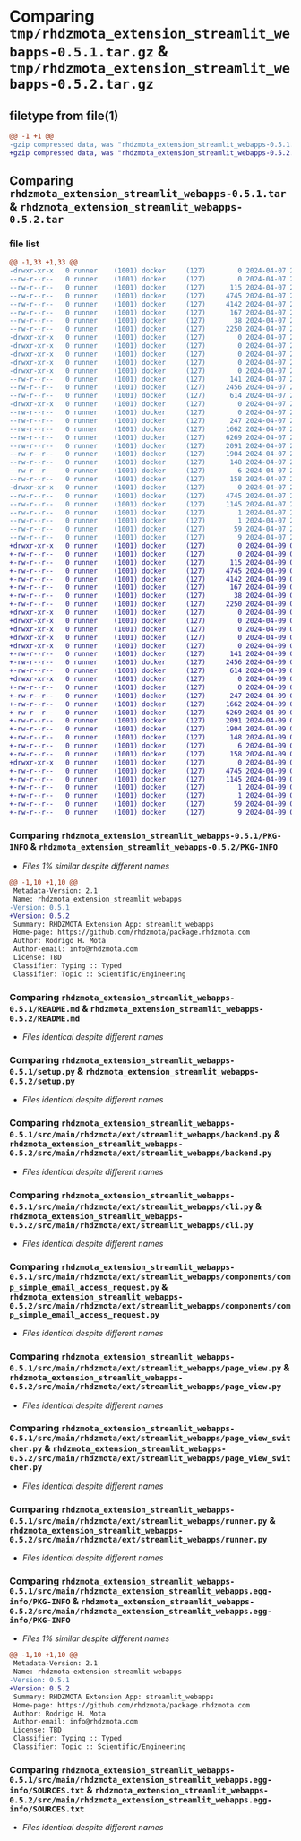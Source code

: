 # Comparing `tmp/rhdzmota_extension_streamlit_webapps-0.5.1.tar.gz` & `tmp/rhdzmota_extension_streamlit_webapps-0.5.2.tar.gz`

## filetype from file(1)

```diff
@@ -1 +1 @@
-gzip compressed data, was "rhdzmota_extension_streamlit_webapps-0.5.1.tar", last modified: Sun Apr  7 23:42:59 2024, max compression
+gzip compressed data, was "rhdzmota_extension_streamlit_webapps-0.5.2.tar", last modified: Tue Apr  9 04:56:06 2024, max compression
```

## Comparing `rhdzmota_extension_streamlit_webapps-0.5.1.tar` & `rhdzmota_extension_streamlit_webapps-0.5.2.tar`

### file list

```diff
@@ -1,33 +1,33 @@
-drwxr-xr-x   0 runner    (1001) docker     (127)        0 2024-04-07 23:42:59.152751 rhdzmota_extension_streamlit_webapps-0.5.1/
--rw-r--r--   0 runner    (1001) docker     (127)        0 2024-04-07 23:42:42.000000 rhdzmota_extension_streamlit_webapps-0.5.1/LICENSE
--rw-r--r--   0 runner    (1001) docker     (127)      115 2024-04-07 23:42:42.000000 rhdzmota_extension_streamlit_webapps-0.5.1/MANIFEST.in
--rw-r--r--   0 runner    (1001) docker     (127)     4745 2024-04-07 23:42:59.152751 rhdzmota_extension_streamlit_webapps-0.5.1/PKG-INFO
--rw-r--r--   0 runner    (1001) docker     (127)     4142 2024-04-07 23:42:42.000000 rhdzmota_extension_streamlit_webapps-0.5.1/README.md
--rw-r--r--   0 runner    (1001) docker     (127)      167 2024-04-07 23:42:42.000000 rhdzmota_extension_streamlit_webapps-0.5.1/requirements.txt
--rw-r--r--   0 runner    (1001) docker     (127)       38 2024-04-07 23:42:59.152751 rhdzmota_extension_streamlit_webapps-0.5.1/setup.cfg
--rw-r--r--   0 runner    (1001) docker     (127)     2250 2024-04-07 23:42:42.000000 rhdzmota_extension_streamlit_webapps-0.5.1/setup.py
-drwxr-xr-x   0 runner    (1001) docker     (127)        0 2024-04-07 23:42:59.148751 rhdzmota_extension_streamlit_webapps-0.5.1/src/
-drwxr-xr-x   0 runner    (1001) docker     (127)        0 2024-04-07 23:42:59.148751 rhdzmota_extension_streamlit_webapps-0.5.1/src/main/
-drwxr-xr-x   0 runner    (1001) docker     (127)        0 2024-04-07 23:42:59.148751 rhdzmota_extension_streamlit_webapps-0.5.1/src/main/rhdzmota/
-drwxr-xr-x   0 runner    (1001) docker     (127)        0 2024-04-07 23:42:59.148751 rhdzmota_extension_streamlit_webapps-0.5.1/src/main/rhdzmota/ext/
-drwxr-xr-x   0 runner    (1001) docker     (127)        0 2024-04-07 23:42:59.148751 rhdzmota_extension_streamlit_webapps-0.5.1/src/main/rhdzmota/ext/streamlit_webapps/
--rw-r--r--   0 runner    (1001) docker     (127)      141 2024-04-07 23:42:42.000000 rhdzmota_extension_streamlit_webapps-0.5.1/src/main/rhdzmota/ext/streamlit_webapps/__init__.py
--rw-r--r--   0 runner    (1001) docker     (127)     2456 2024-04-07 23:42:42.000000 rhdzmota_extension_streamlit_webapps-0.5.1/src/main/rhdzmota/ext/streamlit_webapps/backend.py
--rw-r--r--   0 runner    (1001) docker     (127)      614 2024-04-07 23:42:42.000000 rhdzmota_extension_streamlit_webapps-0.5.1/src/main/rhdzmota/ext/streamlit_webapps/cli.py
-drwxr-xr-x   0 runner    (1001) docker     (127)        0 2024-04-07 23:42:59.148751 rhdzmota_extension_streamlit_webapps-0.5.1/src/main/rhdzmota/ext/streamlit_webapps/components/
--rw-r--r--   0 runner    (1001) docker     (127)        0 2024-04-07 23:42:42.000000 rhdzmota_extension_streamlit_webapps-0.5.1/src/main/rhdzmota/ext/streamlit_webapps/components/__init__.py
--rw-r--r--   0 runner    (1001) docker     (127)      247 2024-04-07 23:42:42.000000 rhdzmota_extension_streamlit_webapps-0.5.1/src/main/rhdzmota/ext/streamlit_webapps/components/catalog.py
--rw-r--r--   0 runner    (1001) docker     (127)     1662 2024-04-07 23:42:42.000000 rhdzmota_extension_streamlit_webapps-0.5.1/src/main/rhdzmota/ext/streamlit_webapps/components/comp_simple_email_access_request.py
--rw-r--r--   0 runner    (1001) docker     (127)     6269 2024-04-07 23:42:42.000000 rhdzmota_extension_streamlit_webapps-0.5.1/src/main/rhdzmota/ext/streamlit_webapps/page_view.py
--rw-r--r--   0 runner    (1001) docker     (127)     2091 2024-04-07 23:42:42.000000 rhdzmota_extension_streamlit_webapps-0.5.1/src/main/rhdzmota/ext/streamlit_webapps/page_view_switcher.py
--rw-r--r--   0 runner    (1001) docker     (127)     1904 2024-04-07 23:42:42.000000 rhdzmota_extension_streamlit_webapps-0.5.1/src/main/rhdzmota/ext/streamlit_webapps/runner.py
--rw-r--r--   0 runner    (1001) docker     (127)      148 2024-04-07 23:42:42.000000 rhdzmota_extension_streamlit_webapps-0.5.1/src/main/rhdzmota/ext/streamlit_webapps/settings.py
--rw-r--r--   0 runner    (1001) docker     (127)        6 2024-04-07 23:42:42.000000 rhdzmota_extension_streamlit_webapps-0.5.1/src/main/rhdzmota/ext/streamlit_webapps_version
--rw-r--r--   0 runner    (1001) docker     (127)      158 2024-04-07 23:42:42.000000 rhdzmota_extension_streamlit_webapps-0.5.1/src/main/rhdzmota/ext/streamlit_webapps_version.py
-drwxr-xr-x   0 runner    (1001) docker     (127)        0 2024-04-07 23:42:59.152751 rhdzmota_extension_streamlit_webapps-0.5.1/src/main/rhdzmota_extension_streamlit_webapps.egg-info/
--rw-r--r--   0 runner    (1001) docker     (127)     4745 2024-04-07 23:42:59.000000 rhdzmota_extension_streamlit_webapps-0.5.1/src/main/rhdzmota_extension_streamlit_webapps.egg-info/PKG-INFO
--rw-r--r--   0 runner    (1001) docker     (127)     1145 2024-04-07 23:42:59.000000 rhdzmota_extension_streamlit_webapps-0.5.1/src/main/rhdzmota_extension_streamlit_webapps.egg-info/SOURCES.txt
--rw-r--r--   0 runner    (1001) docker     (127)        1 2024-04-07 23:42:59.000000 rhdzmota_extension_streamlit_webapps-0.5.1/src/main/rhdzmota_extension_streamlit_webapps.egg-info/dependency_links.txt
--rw-r--r--   0 runner    (1001) docker     (127)        1 2024-04-07 23:42:59.000000 rhdzmota_extension_streamlit_webapps-0.5.1/src/main/rhdzmota_extension_streamlit_webapps.egg-info/not-zip-safe
--rw-r--r--   0 runner    (1001) docker     (127)       59 2024-04-07 23:42:59.000000 rhdzmota_extension_streamlit_webapps-0.5.1/src/main/rhdzmota_extension_streamlit_webapps.egg-info/requires.txt
--rw-r--r--   0 runner    (1001) docker     (127)        9 2024-04-07 23:42:59.000000 rhdzmota_extension_streamlit_webapps-0.5.1/src/main/rhdzmota_extension_streamlit_webapps.egg-info/top_level.txt
+drwxr-xr-x   0 runner    (1001) docker     (127)        0 2024-04-09 04:56:06.993374 rhdzmota_extension_streamlit_webapps-0.5.2/
+-rw-r--r--   0 runner    (1001) docker     (127)        0 2024-04-09 04:55:51.000000 rhdzmota_extension_streamlit_webapps-0.5.2/LICENSE
+-rw-r--r--   0 runner    (1001) docker     (127)      115 2024-04-09 04:55:51.000000 rhdzmota_extension_streamlit_webapps-0.5.2/MANIFEST.in
+-rw-r--r--   0 runner    (1001) docker     (127)     4745 2024-04-09 04:56:06.993374 rhdzmota_extension_streamlit_webapps-0.5.2/PKG-INFO
+-rw-r--r--   0 runner    (1001) docker     (127)     4142 2024-04-09 04:55:51.000000 rhdzmota_extension_streamlit_webapps-0.5.2/README.md
+-rw-r--r--   0 runner    (1001) docker     (127)      167 2024-04-09 04:55:51.000000 rhdzmota_extension_streamlit_webapps-0.5.2/requirements.txt
+-rw-r--r--   0 runner    (1001) docker     (127)       38 2024-04-09 04:56:06.993374 rhdzmota_extension_streamlit_webapps-0.5.2/setup.cfg
+-rw-r--r--   0 runner    (1001) docker     (127)     2250 2024-04-09 04:55:51.000000 rhdzmota_extension_streamlit_webapps-0.5.2/setup.py
+drwxr-xr-x   0 runner    (1001) docker     (127)        0 2024-04-09 04:56:06.989374 rhdzmota_extension_streamlit_webapps-0.5.2/src/
+drwxr-xr-x   0 runner    (1001) docker     (127)        0 2024-04-09 04:56:06.989374 rhdzmota_extension_streamlit_webapps-0.5.2/src/main/
+drwxr-xr-x   0 runner    (1001) docker     (127)        0 2024-04-09 04:56:06.989374 rhdzmota_extension_streamlit_webapps-0.5.2/src/main/rhdzmota/
+drwxr-xr-x   0 runner    (1001) docker     (127)        0 2024-04-09 04:56:06.993374 rhdzmota_extension_streamlit_webapps-0.5.2/src/main/rhdzmota/ext/
+drwxr-xr-x   0 runner    (1001) docker     (127)        0 2024-04-09 04:56:06.993374 rhdzmota_extension_streamlit_webapps-0.5.2/src/main/rhdzmota/ext/streamlit_webapps/
+-rw-r--r--   0 runner    (1001) docker     (127)      141 2024-04-09 04:55:51.000000 rhdzmota_extension_streamlit_webapps-0.5.2/src/main/rhdzmota/ext/streamlit_webapps/__init__.py
+-rw-r--r--   0 runner    (1001) docker     (127)     2456 2024-04-09 04:55:51.000000 rhdzmota_extension_streamlit_webapps-0.5.2/src/main/rhdzmota/ext/streamlit_webapps/backend.py
+-rw-r--r--   0 runner    (1001) docker     (127)      614 2024-04-09 04:55:51.000000 rhdzmota_extension_streamlit_webapps-0.5.2/src/main/rhdzmota/ext/streamlit_webapps/cli.py
+drwxr-xr-x   0 runner    (1001) docker     (127)        0 2024-04-09 04:56:06.993374 rhdzmota_extension_streamlit_webapps-0.5.2/src/main/rhdzmota/ext/streamlit_webapps/components/
+-rw-r--r--   0 runner    (1001) docker     (127)        0 2024-04-09 04:55:51.000000 rhdzmota_extension_streamlit_webapps-0.5.2/src/main/rhdzmota/ext/streamlit_webapps/components/__init__.py
+-rw-r--r--   0 runner    (1001) docker     (127)      247 2024-04-09 04:55:51.000000 rhdzmota_extension_streamlit_webapps-0.5.2/src/main/rhdzmota/ext/streamlit_webapps/components/catalog.py
+-rw-r--r--   0 runner    (1001) docker     (127)     1662 2024-04-09 04:55:51.000000 rhdzmota_extension_streamlit_webapps-0.5.2/src/main/rhdzmota/ext/streamlit_webapps/components/comp_simple_email_access_request.py
+-rw-r--r--   0 runner    (1001) docker     (127)     6269 2024-04-09 04:55:51.000000 rhdzmota_extension_streamlit_webapps-0.5.2/src/main/rhdzmota/ext/streamlit_webapps/page_view.py
+-rw-r--r--   0 runner    (1001) docker     (127)     2091 2024-04-09 04:55:51.000000 rhdzmota_extension_streamlit_webapps-0.5.2/src/main/rhdzmota/ext/streamlit_webapps/page_view_switcher.py
+-rw-r--r--   0 runner    (1001) docker     (127)     1904 2024-04-09 04:55:51.000000 rhdzmota_extension_streamlit_webapps-0.5.2/src/main/rhdzmota/ext/streamlit_webapps/runner.py
+-rw-r--r--   0 runner    (1001) docker     (127)      148 2024-04-09 04:55:51.000000 rhdzmota_extension_streamlit_webapps-0.5.2/src/main/rhdzmota/ext/streamlit_webapps/settings.py
+-rw-r--r--   0 runner    (1001) docker     (127)        6 2024-04-09 04:55:51.000000 rhdzmota_extension_streamlit_webapps-0.5.2/src/main/rhdzmota/ext/streamlit_webapps_version
+-rw-r--r--   0 runner    (1001) docker     (127)      158 2024-04-09 04:55:51.000000 rhdzmota_extension_streamlit_webapps-0.5.2/src/main/rhdzmota/ext/streamlit_webapps_version.py
+drwxr-xr-x   0 runner    (1001) docker     (127)        0 2024-04-09 04:56:06.993374 rhdzmota_extension_streamlit_webapps-0.5.2/src/main/rhdzmota_extension_streamlit_webapps.egg-info/
+-rw-r--r--   0 runner    (1001) docker     (127)     4745 2024-04-09 04:56:06.000000 rhdzmota_extension_streamlit_webapps-0.5.2/src/main/rhdzmota_extension_streamlit_webapps.egg-info/PKG-INFO
+-rw-r--r--   0 runner    (1001) docker     (127)     1145 2024-04-09 04:56:06.000000 rhdzmota_extension_streamlit_webapps-0.5.2/src/main/rhdzmota_extension_streamlit_webapps.egg-info/SOURCES.txt
+-rw-r--r--   0 runner    (1001) docker     (127)        1 2024-04-09 04:56:06.000000 rhdzmota_extension_streamlit_webapps-0.5.2/src/main/rhdzmota_extension_streamlit_webapps.egg-info/dependency_links.txt
+-rw-r--r--   0 runner    (1001) docker     (127)        1 2024-04-09 04:56:06.000000 rhdzmota_extension_streamlit_webapps-0.5.2/src/main/rhdzmota_extension_streamlit_webapps.egg-info/not-zip-safe
+-rw-r--r--   0 runner    (1001) docker     (127)       59 2024-04-09 04:56:06.000000 rhdzmota_extension_streamlit_webapps-0.5.2/src/main/rhdzmota_extension_streamlit_webapps.egg-info/requires.txt
+-rw-r--r--   0 runner    (1001) docker     (127)        9 2024-04-09 04:56:06.000000 rhdzmota_extension_streamlit_webapps-0.5.2/src/main/rhdzmota_extension_streamlit_webapps.egg-info/top_level.txt
```

### Comparing `rhdzmota_extension_streamlit_webapps-0.5.1/PKG-INFO` & `rhdzmota_extension_streamlit_webapps-0.5.2/PKG-INFO`

 * *Files 1% similar despite different names*

```diff
@@ -1,10 +1,10 @@
 Metadata-Version: 2.1
 Name: rhdzmota_extension_streamlit_webapps
-Version: 0.5.1
+Version: 0.5.2
 Summary: RHDZMOTA Extension App: streamlit_webapps
 Home-page: https://github.com/rhdzmota/package.rhdzmota.com
 Author: Rodrigo H. Mota
 Author-email: info@rhdzmota.com
 License: TBD
 Classifier: Typing :: Typed
 Classifier: Topic :: Scientific/Engineering
```

### Comparing `rhdzmota_extension_streamlit_webapps-0.5.1/README.md` & `rhdzmota_extension_streamlit_webapps-0.5.2/README.md`

 * *Files identical despite different names*

### Comparing `rhdzmota_extension_streamlit_webapps-0.5.1/setup.py` & `rhdzmota_extension_streamlit_webapps-0.5.2/setup.py`

 * *Files identical despite different names*

### Comparing `rhdzmota_extension_streamlit_webapps-0.5.1/src/main/rhdzmota/ext/streamlit_webapps/backend.py` & `rhdzmota_extension_streamlit_webapps-0.5.2/src/main/rhdzmota/ext/streamlit_webapps/backend.py`

 * *Files identical despite different names*

### Comparing `rhdzmota_extension_streamlit_webapps-0.5.1/src/main/rhdzmota/ext/streamlit_webapps/cli.py` & `rhdzmota_extension_streamlit_webapps-0.5.2/src/main/rhdzmota/ext/streamlit_webapps/cli.py`

 * *Files identical despite different names*

### Comparing `rhdzmota_extension_streamlit_webapps-0.5.1/src/main/rhdzmota/ext/streamlit_webapps/components/comp_simple_email_access_request.py` & `rhdzmota_extension_streamlit_webapps-0.5.2/src/main/rhdzmota/ext/streamlit_webapps/components/comp_simple_email_access_request.py`

 * *Files identical despite different names*

### Comparing `rhdzmota_extension_streamlit_webapps-0.5.1/src/main/rhdzmota/ext/streamlit_webapps/page_view.py` & `rhdzmota_extension_streamlit_webapps-0.5.2/src/main/rhdzmota/ext/streamlit_webapps/page_view.py`

 * *Files identical despite different names*

### Comparing `rhdzmota_extension_streamlit_webapps-0.5.1/src/main/rhdzmota/ext/streamlit_webapps/page_view_switcher.py` & `rhdzmota_extension_streamlit_webapps-0.5.2/src/main/rhdzmota/ext/streamlit_webapps/page_view_switcher.py`

 * *Files identical despite different names*

### Comparing `rhdzmota_extension_streamlit_webapps-0.5.1/src/main/rhdzmota/ext/streamlit_webapps/runner.py` & `rhdzmota_extension_streamlit_webapps-0.5.2/src/main/rhdzmota/ext/streamlit_webapps/runner.py`

 * *Files identical despite different names*

### Comparing `rhdzmota_extension_streamlit_webapps-0.5.1/src/main/rhdzmota_extension_streamlit_webapps.egg-info/PKG-INFO` & `rhdzmota_extension_streamlit_webapps-0.5.2/src/main/rhdzmota_extension_streamlit_webapps.egg-info/PKG-INFO`

 * *Files 1% similar despite different names*

```diff
@@ -1,10 +1,10 @@
 Metadata-Version: 2.1
 Name: rhdzmota-extension-streamlit-webapps
-Version: 0.5.1
+Version: 0.5.2
 Summary: RHDZMOTA Extension App: streamlit_webapps
 Home-page: https://github.com/rhdzmota/package.rhdzmota.com
 Author: Rodrigo H. Mota
 Author-email: info@rhdzmota.com
 License: TBD
 Classifier: Typing :: Typed
 Classifier: Topic :: Scientific/Engineering
```

### Comparing `rhdzmota_extension_streamlit_webapps-0.5.1/src/main/rhdzmota_extension_streamlit_webapps.egg-info/SOURCES.txt` & `rhdzmota_extension_streamlit_webapps-0.5.2/src/main/rhdzmota_extension_streamlit_webapps.egg-info/SOURCES.txt`

 * *Files identical despite different names*

